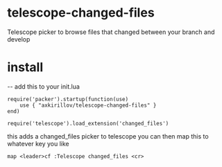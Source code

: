 # telescope-changed-files
Telescope picker to browse files that changed between your branch and develop

# install
-- add this to your init.lua
```
require('packer').startup(function(use)
	use { "axkirillov/telescope-changed-files" }
end)

require('telescope').load_extension('changed_files')
```
this adds a changed_files picker to telescope
you can then map this to whatever key you like
```
map <leader>cf :Telescope changed_files <cr>
```
